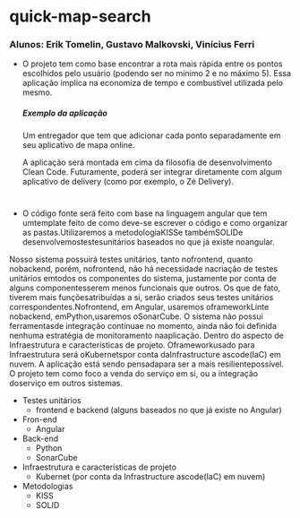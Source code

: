# quick-map-search

### Alunos: Erik Tomelin, Gustavo Malkovski, Vinícius Ferri

- O projeto tem como base encontrar a rota mais rápida entre os pontos escolhidos pelo usuário (podendo ser no mínimo 2 e no máximo 5). Essa aplicação implica na economiza de tempo e combustível utilizada pelo mesmo.
  
  <h5>Exemplo da aplicação</h5>
  Um entregador que tem que adicionar cada ponto separadamente em seu aplicativo de mapa online.

  A aplicação será montada em cima da filosofia de desenvolvimento Clean Code. Futuramente, poderá ser integrar diretamente com algum aplicativo de delivery (como por exemplo, o Zé Delivery).

#

- O código fonte será feito com base na linguagem angular que tem umtemplate feito de como deve-se escrever o código e como organizar as pastas.Utilizaremos a metodologiaKISSe tambémSOLIDe desenvolvemostestesunitários baseados no que já existe noangular.

Nosso sistema possuirá testes unitários, tanto nofrontend, quanto nobackend, porém, nofrontend, não há necessidade nacriação de testes unitários emtodos os componentes do sistema, justamente por conta de alguns componentesserem menos funcionais que outros. Os que de fato, tiverem mais funçõesatribuídas a si, serão criados seus testes unitários correspondentes.Nofrontend, em Angular, usaremos oframeworkLinte nobackend, emPython,usaremos oSonarCube. O sistema não possui ferramentasde integração contínuae no momento, ainda não foi definida nenhuma estratégia de monitoramento naaplicação. Dentro do aspecto de Infraestrutura e características de projeto. Oframeworkusado para Infraestrutura será oKubernetspor conta daInfrastructure ascode(IaC) em nuvem. A aplicação está sendo pensadapara ser a mais resilientepossível. O projeto tem como foco a venda do serviço em si, ou a integração doserviço em outros sistemas.

- Testes unitários
  - frontend e backend (alguns baseados no que já existe no Angular)
- Fron-end
  - Angular
- Back-end
  - Python
  - SonarCube
- Infraestrutura e características de projeto
  - Kubernet (por conta da Infrastructure ascode(IaC) em nuvem)
- Metodologias 
  - KISS
  - SOLID 
